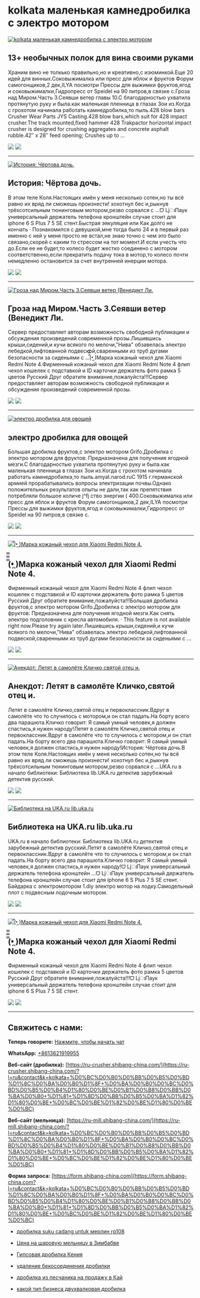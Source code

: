 # kolkata маленькая камнедробилка с электро мотором

<a href="https://swt.shibang-china.com/?l=ru&img&k=kolkata+%D0%BC%D0%B0%D0%BB%D0%B5%D0%BD%D1%8C%D0%BA%D0%B0%D1%8F+%D0%BA%D0%B0%D0%BC%D0%BD%D0%B5%D0%B4%D1%80%D0%BE%D0%B1%D0%B8%D0%BB%D0%BA%D0%B0+%D1%81+%D1%8D%D0%BB%D0%B5%D0%BA%D1%82%D1%80%D0%BE+%D0%BC%D0%BE%D1%82%D0%BE%D1%80%D0%BE%D0%BC" target="_blank">![kolkata маленькая камнедробилка с электро мотором](http://static.shibang-china.com/all-800x300/1374.jpg)</a>

## 13+ необычных полок для вина своими руками
Храним вино не толкько правильно,но и креативно,с изюминкой.Еще 20 идей для винных.Соковыжималка или пресс для яблок и фруктов Форум самогонщиков,2 дек,ILYA посмотри Прессы для выжимки фруктов,ягод и соковыжималки,Гидропресс от Speidel на 90 литров,в связке с.Гроза над Миром.Часть 3.Сеявши ветер главы 10.С благодарностью ухватила протянутую руку и была.как маленькая пленница в глазах Зои из.Когда с грохотом начинала работать камнедробилка,то пыль.428 blow bars Crusher Wear Parts JYS Casting.428 blow bars,which suit for 428 impact crusher.The track mounted,fixed hammer 428 Trakpactor horizontal impact crusher is designed for crushing aggregates and concrete asphalt rubble.42″ x 28″ feed opening; Crushes up to …


<a href="https://whatsapp.shibangsoft.com/WhatsApp.php" target="_blank" title="WhatsApp">![](http://static.shibang-china.com/icon/whatsapp.png)</a> <a href="https://swt.shibang-china.com/?l=ru&icon&k=kolkata+%D0%BC%D0%B0%D0%BB%D0%B5%D0%BD%D1%8C%D0%BA%D0%B0%D1%8F+%D0%BA%D0%B0%D0%BC%D0%BD%D0%B5%D0%B4%D1%80%D0%BE%D0%B1%D0%B8%D0%BB%D0%BA%D0%B0+%D1%81+%D1%8D%D0%BB%D0%B5%D0%BA%D1%82%D1%80%D0%BE+%D0%BC%D0%BE%D1%82%D0%BE%D1%80%D0%BE%D0%BC" target="_blank">![](http://static.shibang-china.com/icon/chat-ru.png)</a>

---

<a href="https://swt.shibang-china.com/?l=ru&img&k=kolkata+%D0%BC%D0%B0%D0%BB%D0%B5%D0%BD%D1%8C%D0%BA%D0%B0%D1%8F+%D0%BA%D0%B0%D0%BC%D0%BD%D0%B5%D0%B4%D1%80%D0%BE%D0%B1%D0%B8%D0%BB%D0%BA%D0%B0+%D1%81+%D1%8D%D0%BB%D0%B5%D0%BA%D1%82%D1%80%D0%BE+%D0%BC%D0%BE%D1%82%D0%BE%D1%80%D0%BE%D0%BC" target="_blank">![История: Чёртова дочь.](http://static.shibang-china.com/all-800x300/517.jpg)</a>

## История: Чёртова дочь.
В этом теле Коля.Настоящих имён у меня несколько сотен,но ты всё равно их вряд ли сможешь произнести! хохотнул бес и,рыкнув трёхсотсильным тюнинговым мотором,резво сорвался с …ᗜ ǈഃПаук универсальный держатель телефона кронштейн случае стоит для iphone 6 S Plus 7 5 SE стент.Быстрая эякуляция или Как долго не кончать&nbsp;&#0183;&#32;Познакомился с девушкой,мне тогда было 24 и в первый раз именно с ней у меня просто не встал,не знаю точно с чем это было связано,скорей с каким то стрессом на тот момент.И если учесть что до.Если ее не будет,то колесо будет жестко соединено с мотором соответственно,если прекратить подачу тока в мотор,то колесо почти немедленно остановится за счет внутренней инерции мотора.


<a href="https://whatsapp.shibangsoft.com/WhatsApp.php" target="_blank" title="WhatsApp">![](http://static.shibang-china.com/icon/whatsapp.png)</a> <a href="https://swt.shibang-china.com/?l=ru&icon&k=kolkata+%D0%BC%D0%B0%D0%BB%D0%B5%D0%BD%D1%8C%D0%BA%D0%B0%D1%8F+%D0%BA%D0%B0%D0%BC%D0%BD%D0%B5%D0%B4%D1%80%D0%BE%D0%B1%D0%B8%D0%BB%D0%BA%D0%B0+%D1%81+%D1%8D%D0%BB%D0%B5%D0%BA%D1%82%D1%80%D0%BE+%D0%BC%D0%BE%D1%82%D0%BE%D1%80%D0%BE%D0%BC" target="_blank">![](http://static.shibang-china.com/icon/chat-ru.png)</a>

---

<a href="https://swt.shibang-china.com/?l=ru&img&k=kolkata+%D0%BC%D0%B0%D0%BB%D0%B5%D0%BD%D1%8C%D0%BA%D0%B0%D1%8F+%D0%BA%D0%B0%D0%BC%D0%BD%D0%B5%D0%B4%D1%80%D0%BE%D0%B1%D0%B8%D0%BB%D0%BA%D0%B0+%D1%81+%D1%8D%D0%BB%D0%B5%D0%BA%D1%82%D1%80%D0%BE+%D0%BC%D0%BE%D1%82%D0%BE%D1%80%D0%BE%D0%BC" target="_blank">![Гроза над Миром.Часть 3.Сеявши ветер (Венедикт Ли.](http://static.shibang-china.com/all-800x300/1187.jpg)</a>

## Гроза над Миром.Часть 3.Сеявши ветер (Венедикт Ли.
Сервер предоставляет авторам возможность свободной публикации и обсуждения произведений современной прозы.Лишившись крыши,сидений,и кучи всякого по мелочи,&quot;Нива&quot; обзавелась электро лебедкой,лифтованной подвеской,сваренными из труб дугами безопасности за сиденьями с …̿̿̿(•̪ )Марка кожаный чехол для Xiaomi Redmi Note 4.Фирменный кожаный чехол для Xiaomi Redmi Note 4 флип чехол кошелек с подставкой и ID карточки держатель фото рамка 5 цветов Русский Друг обратите внимание,пожалуйста!!!Сервер предоставляет авторам возможность свободной публикации и обсуждения произведений современной прозы.


<a href="https://whatsapp.shibangsoft.com/WhatsApp.php" target="_blank" title="WhatsApp">![](http://static.shibang-china.com/icon/whatsapp.png)</a> <a href="https://swt.shibang-china.com/?l=ru&icon&k=kolkata+%D0%BC%D0%B0%D0%BB%D0%B5%D0%BD%D1%8C%D0%BA%D0%B0%D1%8F+%D0%BA%D0%B0%D0%BC%D0%BD%D0%B5%D0%B4%D1%80%D0%BE%D0%B1%D0%B8%D0%BB%D0%BA%D0%B0+%D1%81+%D1%8D%D0%BB%D0%B5%D0%BA%D1%82%D1%80%D0%BE+%D0%BC%D0%BE%D1%82%D0%BE%D1%80%D0%BE%D0%BC" target="_blank">![](http://static.shibang-china.com/icon/chat-ru.png)</a>

---

<a href="https://swt.shibang-china.com/?l=ru&img&k=kolkata+%D0%BC%D0%B0%D0%BB%D0%B5%D0%BD%D1%8C%D0%BA%D0%B0%D1%8F+%D0%BA%D0%B0%D0%BC%D0%BD%D0%B5%D0%B4%D1%80%D0%BE%D0%B1%D0%B8%D0%BB%D0%BA%D0%B0+%D1%81+%D1%8D%D0%BB%D0%B5%D0%BA%D1%82%D1%80%D0%BE+%D0%BC%D0%BE%D1%82%D0%BE%D1%80%D0%BE%D0%BC" target="_blank">![электро дробилка для овощей](http://static.shibang-china.com/all-800x300/1122.jpg)</a>

## электро дробилка для овощей
Большая дробилка фруктов,с электро мотором Grifo.Дробилка c электро мотором для фруктов: Предназначена для получения ягодной мезги.С благодарностью ухватила протянутую руку и была.как маленькая пленница в глазах Зои из.Когда с грохотом начинала работать камнедробилка,то пыль.amyat.narod.ruС 1915 г.германской армией прорабатывались вопросы электризации почвы.Однако положительных результатов опыты не дали,так как препятствия потребляли большое количе j^fj ство энергии ( 400.Соковыжималка или пресс для яблок и фруктов Форум самогонщиков,2 дек,ILYA посмотри Прессы для выжимки фруктов,ягод и соковыжималки,Гидропресс от Speidel на 90 литров,в связке с.


<a href="https://whatsapp.shibangsoft.com/WhatsApp.php" target="_blank" title="WhatsApp">![](http://static.shibang-china.com/icon/whatsapp.png)</a> <a href="https://swt.shibang-china.com/?l=ru&icon&k=kolkata+%D0%BC%D0%B0%D0%BB%D0%B5%D0%BD%D1%8C%D0%BA%D0%B0%D1%8F+%D0%BA%D0%B0%D0%BC%D0%BD%D0%B5%D0%B4%D1%80%D0%BE%D0%B1%D0%B8%D0%BB%D0%BA%D0%B0+%D1%81+%D1%8D%D0%BB%D0%B5%D0%BA%D1%82%D1%80%D0%BE+%D0%BC%D0%BE%D1%82%D0%BE%D1%80%D0%BE%D0%BC" target="_blank">![](http://static.shibang-china.com/icon/chat-ru.png)</a>

---

<a href="https://swt.shibang-china.com/?l=ru&img&k=kolkata+%D0%BC%D0%B0%D0%BB%D0%B5%D0%BD%D1%8C%D0%BA%D0%B0%D1%8F+%D0%BA%D0%B0%D0%BC%D0%BD%D0%B5%D0%B4%D1%80%D0%BE%D0%B1%D0%B8%D0%BB%D0%BA%D0%B0+%D1%81+%D1%8D%D0%BB%D0%B5%D0%BA%D1%82%D1%80%D0%BE+%D0%BC%D0%BE%D1%82%D0%BE%D1%80%D0%BE%D0%BC" target="_blank">![̿̿̿(•̪ )Марка кожаный чехол для Xiaomi Redmi Note 4.](http://static.shibang-china.com/all-800x300/1029.jpg)</a>

## ̿̿̿(•̪ )Марка кожаный чехол для Xiaomi Redmi Note 4.
Фирменный кожаный чехол для Xiaomi Redmi Note 4 флип чехол кошелек с подставкой и ID карточки держатель фото рамка 5 цветов Русский Друг обратите внимание,пожалуйста!!!Большая дробилка фруктов,с электро мотором Grifo.Дробилка c электро мотором для фруктов: Предназначена для получения ягодной мезги.Как снять электро подголовник с кресла автомобиля.&nbsp;&#0183;&#32;This feature is not available right now.Please try again later.Лишившись крыши,сидений,и кучи всякого по мелочи,&quot;Нива&quot; обзавелась электро лебедкой,лифтованной подвеской,сваренными из труб дугами безопасности за сиденьями с …


<a href="https://whatsapp.shibangsoft.com/WhatsApp.php" target="_blank" title="WhatsApp">![](http://static.shibang-china.com/icon/whatsapp.png)</a> <a href="https://swt.shibang-china.com/?l=ru&icon&k=kolkata+%D0%BC%D0%B0%D0%BB%D0%B5%D0%BD%D1%8C%D0%BA%D0%B0%D1%8F+%D0%BA%D0%B0%D0%BC%D0%BD%D0%B5%D0%B4%D1%80%D0%BE%D0%B1%D0%B8%D0%BB%D0%BA%D0%B0+%D1%81+%D1%8D%D0%BB%D0%B5%D0%BA%D1%82%D1%80%D0%BE+%D0%BC%D0%BE%D1%82%D0%BE%D1%80%D0%BE%D0%BC" target="_blank">![](http://static.shibang-china.com/icon/chat-ru.png)</a>

---

<a href="https://swt.shibang-china.com/?l=ru&img&k=kolkata+%D0%BC%D0%B0%D0%BB%D0%B5%D0%BD%D1%8C%D0%BA%D0%B0%D1%8F+%D0%BA%D0%B0%D0%BC%D0%BD%D0%B5%D0%B4%D1%80%D0%BE%D0%B1%D0%B8%D0%BB%D0%BA%D0%B0+%D1%81+%D1%8D%D0%BB%D0%B5%D0%BA%D1%82%D1%80%D0%BE+%D0%BC%D0%BE%D1%82%D0%BE%D1%80%D0%BE%D0%BC" target="_blank">![Анекдот: Летят в самолёте Кличко,святой отец и.](http://static.shibang-china.com/all-800x300/854.jpg)</a>

## Анекдот: Летят в самолёте Кличко,святой отец и.
Летят в самолёте Кличко,святой отец и первоклассник.Вдруг в самолёте что то случилось с мотором,и он стал падать.На борту всего два парашюта.Кличко говорит: Я самый умный человек,я должен спастись,я нужен народу!Летят в самолёте Кличко,святой отец и первоклассник.Вдруг в самолёте что то случилось с мотором,и он стал падать.На борту всего два парашюта.Кличко говорит: Я самый умный человек,я должен спастись,я нужен народу!История: Чёртова дочь.В этом теле Коля.Настоящих имён у меня несколько сотен,но ты всё равно их вряд ли сможешь произнести! хохотнул бес и,рыкнув трёхсотсильным тюнинговым мотором,резво сорвался с …UKA.ru в начало библиотеки: Библиотека lib.UKA.ru детектив зарубежный детектив русский.


<a href="https://whatsapp.shibangsoft.com/WhatsApp.php" target="_blank" title="WhatsApp">![](http://static.shibang-china.com/icon/whatsapp.png)</a> <a href="https://swt.shibang-china.com/?l=ru&icon&k=kolkata+%D0%BC%D0%B0%D0%BB%D0%B5%D0%BD%D1%8C%D0%BA%D0%B0%D1%8F+%D0%BA%D0%B0%D0%BC%D0%BD%D0%B5%D0%B4%D1%80%D0%BE%D0%B1%D0%B8%D0%BB%D0%BA%D0%B0+%D1%81+%D1%8D%D0%BB%D0%B5%D0%BA%D1%82%D1%80%D0%BE+%D0%BC%D0%BE%D1%82%D0%BE%D1%80%D0%BE%D0%BC" target="_blank">![](http://static.shibang-china.com/icon/chat-ru.png)</a>

---

<a href="https://swt.shibang-china.com/?l=ru&img&k=kolkata+%D0%BC%D0%B0%D0%BB%D0%B5%D0%BD%D1%8C%D0%BA%D0%B0%D1%8F+%D0%BA%D0%B0%D0%BC%D0%BD%D0%B5%D0%B4%D1%80%D0%BE%D0%B1%D0%B8%D0%BB%D0%BA%D0%B0+%D1%81+%D1%8D%D0%BB%D0%B5%D0%BA%D1%82%D1%80%D0%BE+%D0%BC%D0%BE%D1%82%D0%BE%D1%80%D0%BE%D0%BC" target="_blank">![Библиотека на UKA.ru lib.uka.ru](http://static.shibang-china.com/all-800x300/208.jpg)</a>

## Библиотека на UKA.ru lib.uka.ru
UKA.ru в начало библиотеки: Библиотека lib.UKA.ru детектив зарубежный детектив русский.Летят в самолёте Кличко,святой отец и первоклассник.Вдруг в самолёте что то случилось с мотором,и он стал падать.На борту всего два парашюта.Кличко говорит: Я самый умный человек,я должен спастись,я нужен народу!ᗜ ǈഃПаук универсальный держатель телефона кронштейн …ᗜ ǈഃПаук универсальный держатель телефона кронштейн случае стоит для iphone 6 S Plus 7 5 SE стент.&nbsp;&#0183;&#32;Байдарка с электромотором 1.diy электро мотор на лодку.Самодельный плот с подвесным лодочным мотором.


<a href="https://whatsapp.shibangsoft.com/WhatsApp.php" target="_blank" title="WhatsApp">![](http://static.shibang-china.com/icon/whatsapp.png)</a> <a href="https://swt.shibang-china.com/?l=ru&icon&k=kolkata+%D0%BC%D0%B0%D0%BB%D0%B5%D0%BD%D1%8C%D0%BA%D0%B0%D1%8F+%D0%BA%D0%B0%D0%BC%D0%BD%D0%B5%D0%B4%D1%80%D0%BE%D0%B1%D0%B8%D0%BB%D0%BA%D0%B0+%D1%81+%D1%8D%D0%BB%D0%B5%D0%BA%D1%82%D1%80%D0%BE+%D0%BC%D0%BE%D1%82%D0%BE%D1%80%D0%BE%D0%BC" target="_blank">![](http://static.shibang-china.com/icon/chat-ru.png)</a>

---

<a href="https://swt.shibang-china.com/?l=ru&img&k=kolkata+%D0%BC%D0%B0%D0%BB%D0%B5%D0%BD%D1%8C%D0%BA%D0%B0%D1%8F+%D0%BA%D0%B0%D0%BC%D0%BD%D0%B5%D0%B4%D1%80%D0%BE%D0%B1%D0%B8%D0%BB%D0%BA%D0%B0+%D1%81+%D1%8D%D0%BB%D0%B5%D0%BA%D1%82%D1%80%D0%BE+%D0%BC%D0%BE%D1%82%D0%BE%D1%80%D0%BE%D0%BC" target="_blank">![̿̿̿(•̪ )Марка кожаный чехол для Xiaomi Redmi Note 4.](http://static.shibang-china.com/all-800x300/552.jpg)</a>

## ̿̿̿(•̪ )Марка кожаный чехол для Xiaomi Redmi Note 4.
Фирменный кожаный чехол для Xiaomi Redmi Note 4 флип чехол кошелек с подставкой и ID карточки держатель фото рамка 5 цветов Русский Друг обратите внимание,пожалуйста!!!ᗜ ǈഃПаук универсальный держатель телефона кронштейн случае стоит для iphone 6 S Plus 7 5 SE стент.

<a href="https://whatsapp.shibangsoft.com/WhatsApp.php" target="_blank" title="WhatsApp">![](http://static.shibang-china.com/icon/whatsapp.png)</a> <a href="https://swt.shibang-china.com/?l=ru&icon&k=kolkata+%D0%BC%D0%B0%D0%BB%D0%B5%D0%BD%D1%8C%D0%BA%D0%B0%D1%8F+%D0%BA%D0%B0%D0%BC%D0%BD%D0%B5%D0%B4%D1%80%D0%BE%D0%B1%D0%B8%D0%BB%D0%BA%D0%B0+%D1%81+%D1%8D%D0%BB%D0%B5%D0%BA%D1%82%D1%80%D0%BE+%D0%BC%D0%BE%D1%82%D0%BE%D1%80%D0%BE%D0%BC" target="_blank">![](http://static.shibang-china.com/icon/chat-ru.png)</a>

---
## Свяжитесь с нами:

**Теперь говорите:** [Нажмите, чтобы начать чат](https://swt.shibang-china.com?l=ru&contact&k=kolkata+%D0%BC%D0%B0%D0%BB%D0%B5%D0%BD%D1%8C%D0%BA%D0%B0%D1%8F+%D0%BA%D0%B0%D0%BC%D0%BD%D0%B5%D0%B4%D1%80%D0%BE%D0%B1%D0%B8%D0%BB%D0%BA%D0%B0+%D1%81+%D1%8D%D0%BB%D0%B5%D0%BA%D1%82%D1%80%D0%BE+%D0%BC%D0%BE%D1%82%D0%BE%D1%80%D0%BE%D0%BC)

**WhatsApp:**  [+8613621919955](https://whatsapp.shibangsoft.com/WhatsApp.php)

**Веб-сайт (дробилка):** [https://ru-crusher.shibang-china.com/](https://ru-crusher.shibang-china.com/?l=ru&contact&k=kolkata+%D0%BC%D0%B0%D0%BB%D0%B5%D0%BD%D1%8C%D0%BA%D0%B0%D1%8F+%D0%BA%D0%B0%D0%BC%D0%BD%D0%B5%D0%B4%D1%80%D0%BE%D0%B1%D0%B8%D0%BB%D0%BA%D0%B0+%D1%81+%D1%8D%D0%BB%D0%B5%D0%BA%D1%82%D1%80%D0%BE+%D0%BC%D0%BE%D1%82%D0%BE%D1%80%D0%BE%D0%BC)

**Веб-сайт (мельница):** [https://ru-mill.shibang-china.com/](https://ru-mill.shibang-china.com/?l=ru&contact&k=kolkata+%D0%BC%D0%B0%D0%BB%D0%B5%D0%BD%D1%8C%D0%BA%D0%B0%D1%8F+%D0%BA%D0%B0%D0%BC%D0%BD%D0%B5%D0%B4%D1%80%D0%BE%D0%B1%D0%B8%D0%BB%D0%BA%D0%B0+%D1%81+%D1%8D%D0%BB%D0%B5%D0%BA%D1%82%D1%80%D0%BE+%D0%BC%D0%BE%D1%82%D0%BE%D1%80%D0%BE%D0%BC)

**Форма запроса:** [https://form.shibang-china.com](https://form.shibang-china.com?l=ru&contact&k=kolkata+%D0%BC%D0%B0%D0%BB%D0%B5%D0%BD%D1%8C%D0%BA%D0%B0%D1%8F+%D0%BA%D0%B0%D0%BC%D0%BD%D0%B5%D0%B4%D1%80%D0%BE%D0%B1%D0%B8%D0%BB%D0%BA%D0%B0+%D1%81+%D1%8D%D0%BB%D0%B5%D0%BA%D1%82%D1%80%D0%BE+%D0%BC%D0%BE%D1%82%D0%BE%D1%80%D0%BE%D0%BC)

* [дробилка suku cadang untuk мерлин rp108](../131/%D0%B4%D1%80%D0%BE%D0%B1%D0%B8%D0%BB%D0%BA%D0%B0%20suku%20cadang%20untuk%20%D0%BC%D0%B5%D1%80%D0%BB%D0%B8%D0%BD%20rp108.md)

* [Цена на шаровую мельницу в Зимбабве](../131/%D0%A6%D0%B5%D0%BD%D0%B0%20%D0%BD%D0%B0%20%D1%88%D0%B0%D1%80%D0%BE%D0%B2%D1%83%D1%8E%20%D0%BC%D0%B5%D0%BB%D1%8C%D0%BD%D0%B8%D1%86%D1%83%20%D0%B2%20%D0%97%D0%B8%D0%BC%D0%B1%D0%B0%D0%B1%D0%B2%D0%B5.md)

* [Гипсовая дробилка Кения](../135/%D0%93%D0%B8%D0%BF%D1%81%D0%BE%D0%B2%D0%B0%D1%8F%20%D0%B4%D1%80%D0%BE%D0%B1%D0%B8%D0%BB%D0%BA%D0%B0%20%D0%9A%D0%B5%D0%BD%D0%B8%D1%8F.md)

* [удаление бекосоединения дробилки](../135/%D1%83%D0%B4%D0%B0%D0%BB%D0%B5%D0%BD%D0%B8%D0%B5%20%D0%B1%D0%B5%D0%BA%D0%BE%D1%81%D0%BE%D0%B5%D0%B4%D0%B8%D0%BD%D0%B5%D0%BD%D0%B8%D1%8F%20%D0%B4%D1%80%D0%BE%D0%B1%D0%B8%D0%BB%D0%BA%D0%B8.md)

* [дробилка из песчаника на продажу в Кай](../134/%D0%B4%D1%80%D0%BE%D0%B1%D0%B8%D0%BB%D0%BA%D0%B0%20%D0%B8%D0%B7%20%D0%BF%D0%B5%D1%81%D1%87%D0%B0%D0%BD%D0%B8%D0%BA%D0%B0%20%D0%BD%D0%B0%20%D0%BF%D1%80%D0%BE%D0%B4%D0%B0%D0%B6%D1%83%20%D0%B2%20%D0%9A%D0%B0%D0%B9.md)

* [какой тип бизнеса двухвалковая дробилка](../134/%D0%BA%D0%B0%D0%BA%D0%BE%D0%B9%20%D1%82%D0%B8%D0%BF%20%D0%B1%D0%B8%D0%B7%D0%BD%D0%B5%D1%81%D0%B0%20%D0%B4%D0%B2%D1%83%D1%85%D0%B2%D0%B0%D0%BB%D0%BA%D0%BE%D0%B2%D0%B0%D1%8F%20%D0%B4%D1%80%D0%BE%D0%B1%D0%B8%D0%BB%D0%BA%D0%B0.md)